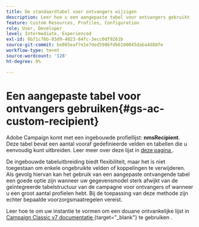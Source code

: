 ```yaml
---
title: De standaardtabel voor ontvangers wijzigen
description: Leer hoe u een aangepaste tabel voor ontvangers gebruikt
feature: Custom Resources, Profiles, Configuration
role: User, Developer
level: Intermediate, Experienced
exl-id: 0b71c76b-03d9-4023-84fc-3ecc0df9261b
source-git-commit: be085eaf7e1e7ded5986fdb6100045daba4d88fe
workflow-type: tm+mt
source-wordcount: '128'
ht-degree: 0%

---
```


# Een aangepaste tabel voor ontvangers gebruiken{#gs-ac-custom-recipient}

Adobe Campaign komt met een ingebouwde profiellijst: **nmsRecipient**. Deze tabel bevat een aantal vooraf gedefinieerde velden en tabellen die u eenvoudig kunt uitbreiden. Leer meer over deze lijst in [ deze pagina ](datamodel.md#ootb-profiles).

De ingebouwde tabeluitbreiding biedt flexibiliteit, maar het is niet toegestaan om enkele ongebruikte velden of koppelingen te verwijderen. Als gevolg hiervan kan het gebruik van een aangepaste ontvangende tabel een goede optie zijn wanneer uw gegevensmodel sterk afwijkt van de geïntegreerde tabelstructuur van de campagne voor ontvangers of wanneer u een groot aantal profielen hebt.  Bij de toepassing van deze methode zijn echter bepaalde voorzorgsmaatregelen vereist.

Leer hoe te om uw instantie te vormen om een douane ontvankelijke lijst in [ Campaign Classic v7 documentatie ](https://experienceleague.adobe.com/docs/campaign-classic/using/configuring-campaign-classic/use-a-custom-recipient-table/about-custom-recipient-table.html?lang=nl-NL){target="_blank"} te gebruiken .